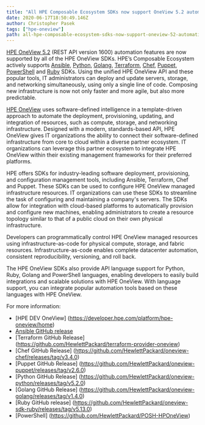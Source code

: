 ```yaml
---
title: "All HPE Composable Ecosystem SDKs now support OneView 5.2 automation"
date: 2020-06-17T18:50:49.146Z
author: Christopher Pasek 
tags: ["hpe-oneview"]
path: all-hpe-composable-ecosystem-sdks-now-support-oneview-52-automation
---
```

[HPE OneView 5.2](https://www.hpe.com/us/en/integrated-systems/software.html) (REST API version 1600) automation features are now supported by all of the HPE OneView SDKs. HPE’s Composable Ecosystem actively supports [Ansible](https://github.com/HewlettPackard/oneview-ansible), [Python](https://github.com/HewlettPackard/oneview-python), [Golang](https://github.com/HewlettPackard/oneview-golang), [Terraform](https://github.com/HewlettPackard/terraform-provider-oneview/releases/tag/v1.3.0), [Chef](https://github.com/HewlettPackard/oneview-chef), [Puppet](https://github.com/HewlettPackard/oneview-puppet), [PowerShell](https://github.com/HewlettPackard/POSH-HPOneView) and [Ruby](https://github.com/HewlettPackard/oneview-sdk-ruby) SDKs. Using the unified HPE OneView API and these popular tools, IT administrators can deploy and update servers, storage, and networking simultaneously, using only a single line of code. Composing new infrastructure is now not only faster and more agile, but also more predictable.  

[HPE OneView](https://www.hpe.com/us/en/integrated-systems/software.html) uses software-defined intelligence in a template-driven approach to automate the deployment, provisioning, updating, and integration of resources, such as compute, storage, and networking infrastructure. Designed with a modern, standards-based API, HPE OneView gives IT organizations the ability to connect their software-defined infrastructure from core to cloud within a diverse partner ecosystem. IT organizations can leverage this partner ecosystem to integrate HPE OneView within their existing management frameworks for their preferred platforms.   

HPE offers SDKs for industry-leading software deployment, provisioning, and configuration management tools, including Ansible, Terraform, Chef and Puppet. These SDKs can be used to configure HPE OneView managed infrastructure resources. IT organizations can use these SDKs to streamline the task of configuring and maintaining a company's servers. The SDKs allow for integration with cloud-based platforms to automatically provision and configure new machines, enabling administrators to create a resource topology similar to that of a public cloud on their own physical infrastructure.   

Developers can programmatically control HPE OneView managed resources using infrastructure-as-code for physical compute, storage, and fabric resources. Infrastructure-as-code enables complete datacenter automation, consistent reproducibility, versioning, and roll back.  

The HPE OneView SDKs also provide API language support for Python, Ruby, Golang and PowerShell languages, enabling developers to easily build integrations and scalable solutions with HPE OneView. With language support, you can integrate popular automation tools based on these languages with HPE OneView. 

For more information:
* [HPE DEV OneView] (https://developer.hpe.com/platform/hpe-oneview/home)
* [Ansible GitHub release](https://github.com/HewlettPackard/oneview-ansible)
* [Terraform GitHub Release] (https://github.com/HewlettPackard/terraform-provider-oneview)
* [Chef GitHub Release] (https://github.com/HewlettPackard/oneview-chef/releases/tag/v3.4.0)
* [Puppet GitHub Release] (https://github.com/HewlettPackard/oneview-puppet/releases/tag/v2.6.0)
* [Python GitHub Release]  (https://github.com/HewlettPackard/oneview-python/releases/tag/v5.2.0)
* [Golang GitHub Release] (https://github.com/HewlettPackard/oneview-golang/releases/tag/v1.4.0)
* [Ruby GitHub release] (https://github.com/HewlettPackard/oneview-sdk-ruby/releases/tag/v5.13.0)
* [PowerShell] (https://github.com/HewlettPackard/POSH-HPOneView)
